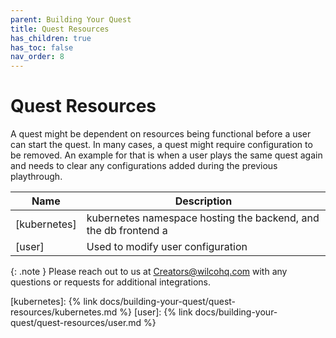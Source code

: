 ```yaml
---
parent: Building Your Quest
title: Quest Resources
has_children: true
has_toc: false
nav_order: 8
---
```


# Quest Resources

A quest might be dependent on resources being functional before a user can start the quest. In many cases, a quest might require configuration to be removed. An example for that is when a user plays the same quest again and needs to clear any configurations added during the previous playthrough.

| Name              | Description                                                    |
|-------------------|----------------------------------------------------------------|
| [kubernetes]      | kubernetes namespace hosting the backend, and the db frontend a|
| [user]            | Used to modify user configuration                              |


{: .note }
Please reach out to us at [Creators@wilcohq.com](creators@wilcohq.com) with any questions or requests for additional integrations.

[kubernetes]: {% link docs/building-your-quest/quest-resources/kubernetes.md %}
[user]: {% link docs/building-your-quest/quest-resources/user.md %}
